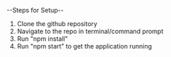 --Steps for Setup--

1. Clone the github repository
2. Navigate to the repo in terminal/command prompt
3. Run "npm install"
4. Run "npm start" to get the application running
